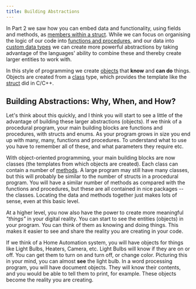 ```yaml
---
title: Building Abstractions
---
```


In Part 2 we saw how you can embed data and functionality, using fields and methods, as [members within a struct](/book/part-2-organised-code/7-member-functions/0-overview). While we can focus on organising the logic of our code into [functions and procedures](/book/part-2-organised-code/2-organising-code/0-overview), and our data into [custom data types](/book/part-2-organised-code/3-structuring-data/0-overview) we can create more powerful abstractions by taking advantage of the languages' ability to combine these and thereby create larger entities to work with.

In this style of programming we create [objects](/book/part-2-organised-code/7-member-functions/2-trailside/1-0-struct-members#referring-to-struct-values-as-objects) that **know** and **can do** things. Objects are created from a [class](/book/part-3-programs-as-concepts/2-abstraction/2-trailside/1-0-class) type, which provides the template like the [struct](/book/part-2-organised-code/7-member-functions/2-trailside/1-0-struct-members) did in C/C++.

## Building Abstractions: Why, When, and How?

Let's think about this quickly, and I think you will start to see a little of the advantage of building these larger abstractions (objects). If we think of a procedural program, your main building blocks are functions and procedures, with structs and enums. As your program grows in size you end up with many, many, functions and procedures. To understand what to use you have to remember all of these, and what parameters they require etc.

With object-oriented programming, your main building blocks are now classes (the templates from which objects are created). Each class can contain a number of [methods](/book/part-1-instructions/1-sequence-and-data/2-trailside/02-method). A large program may still have many classes, but this will probably be similar to the number of structs in a procedural program. You will have a similar number of methods as compared with the functions and procedures, but these are all contained in nice packages -- the classes. Locating the data and methods together just makes lots of sense, even at this basic level.

At a higher level, you now also have the power to create more meaningful *"things"* in your digital reality. You can start to see the entities (objects) in your program. You can think of them as knowing and doing things. This makes it easier to see and share the reality you are creating in your code.

If we think of a Home Automation system, you will have objects for things like Light Bulbs, Heaters, Camera, etc. Light Bulbs will know if they are on or off. You can get them to turn on and turn off, or change color. Picturing this in your mind, you can almost **see** the light bulb. In a word processing program, you will have document objects. They will know their contents, and you would be able to tell them to print, for example. These objects become the reality you are creating.
